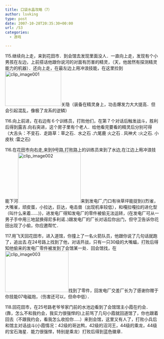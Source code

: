 ```yaml
---
title: 口袋水晶攻略（7）
author: lsvking
type: post
date: 2007-10-28T20:35:30+00:00
url: /53
categories:
  - 游戏

---
```

115.继续向上走，来到花田市．到会馆去发现里面没人．一直向上走，发现有个小男孩在左边，上前搭话他跟你说河的对面有历害的精灵，（天，他居然有探测精灵能力的机器）．还向上走，在最左边上用冲浪技能，在这里捡到[<img title="clip_image001" style="border-right: 0px; border-top: 0px; display: inline; border-left: 0px; border-bottom: 0px" height="114" alt="clip_image001" src="http://www.lsvking.com/wp-content/uploads/2009/07/clip_image001_thumb5.jpg" width="183" border="0" />][1]关隐（装备在精灵身上，功击爆发力大大提高．但会引起混乱，像极了龙系的逆鳞）

116.向上前进，在右边有６个训练员，打败他们，在第７个对话后触发战斗，胜利后得到露吉.向右突进，这个房子里有个老人．给他看完要看的精灵后分别可得（大舌头：不变石．走路草：草之石．水之石 .六尾鹿 火之石 . 风神犬 :火之石. 小皮秋 :雷之石)

116.在花田市向右走,来到9号路,打败路上的训练员来到了水边,在江边上用冲浪技能下河[<img title="clip_image002" style="border-right: 0px; border-top: 0px; display: inline; border-left: 0px; border-bottom: 0px" height="163" alt="clip_image002" src="http://www.lsvking.com/wp-content/uploads/2009/07/clip_image002_thumb6.jpg" width="205" border="0" />][2]来到发电厂,门口有块草坪能捉到{(烈雀，大嘴雀，顽皮蛋，小拉达，巨达，电击兽（出现机率较低），和嘎拉嘎拉的进化型（叫什么来着……)}，进发电厂得知发电厂的零件被偷无法运转，(在发电厂可从一男子手中用三地鼠换得尼多利诺．)跟发电厂的厂长对话后你出门，但守卫告诉你花田出现了小偷，你应邀帮忙．

117.用飞天回花田市，进入道馆，你撞上了一名火箭队员，他跟你说了几句话就跑了，追出去.在24号路上找到了他，对话开战，只有一只30级的大嘴蝠，打败后得知他偷来的发电厂零件被发到了会馆某一处．回会馆找，在[<img title="clip_image003" style="border-right: 0px; border-top: 0px; display: inline; border-left: 0px; border-bottom: 0px" height="134" alt="clip_image003" src="http://www.lsvking.com/wp-content/uploads/2009/07/clip_image003_thumb5.jpg" width="207" border="0" />][3]找到了零件，回发电厂交差厂长为了感谢你赠于你技能07电磁炮，（伤害还可以，但命中低）．

118.回花田市，在25号路老爷爷家门前的水池边看到了会馆馆主小霞在约会．(靠，怎么不和我约会，我实力很强悍的)上前骂了几句小霞就回道馆了，你也跟着回去（不跟我约会，看我怎么收拾你…..）来到会馆，这里又有人了，打败小兵后和馆主对话战斗(小霞情况：42级的哥达鸭，42级的沼河王，44级的乘龙，44级的宝石海星．能力很强悍，特别是乘龙）打败后得到蓝色徽章．

 [1]: http://www.lsvking.com/wp-content/uploads/2009/07/clip_image0018.jpg
 [2]: http://www.lsvking.com/wp-content/uploads/2009/07/clip_image00213.jpg
 [3]: http://www.lsvking.com/wp-content/uploads/2009/07/clip_image0038.jpg